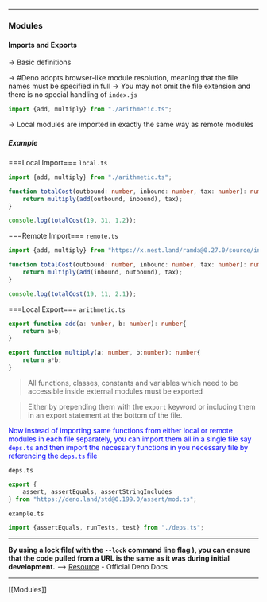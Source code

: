 
___
### Modules

#### Imports and Exports
-> Basic definitions

-> #Deno adopts browser-like module resolution, meaning that the file names must be specified in full
-> You may not omit the file extension and there is no special handling of `index.js`
```typescript
import {add, multiply} from "./arithmetic.ts";
```

-> Local modules are imported in exactly the same way as remote modules


##### Example
 ===Local Import=== 
 `local.ts`
 ```typescript
 import {add, multiply} from "./arithmetic.ts";

 function totalCost(outbound: number, inbound: number, tax: number): number{
	 return multiply(add(outbound, inbound), tax);
 }

 console.log(totalCost(19, 31, 1.2));
```

===Remote Import===
`remote.ts`
```typescript
import {add, multiply} from "https://x.nest.land/ramda@0.27.0/source/index.js";

function totalCost(outbound: number, inbound: number, tax: number): number{
	return multiply(add(inbound, outbound), tax);
}

console.log(totalCost(19, 11, 2.1));
```

===Local Export===
`arithmetic.ts`
```typescript
export function add(a: number, b: number): number{
	return a+b;
}

export function multiply(a: number, b:number): number{
	return a*b;
}
```

> All functions, classes, constants and variables which need to be accessible inside external modules must be exported 

> Either by prepending them with the `export` keyword or including them in an export statement at the bottom of the file.


<font color="blue">Now instead of importing same functions from either local or remote modules in each file separately, you can import them all in a single file say `deps.ts` and then import the necessary functions in you necessary file by referencing the `deps.ts` file</font>

`deps.ts`
```typescript
export {
	assert, assertEquals, assertStringIncludes
} from "https://deno.land/std@0.199.0/assert/mod.ts";
```

`example.ts`
```typescript
import {assertEquals, runTests, test} from "./deps.ts";
```


---
**By using a lock file( with the `--lock` command line flag ), you can ensure that the code pulled from a URL is the same as it was during initial development.**
--> [Resource](https://deno.land/manual@v1.36.2/basics/modules/integrity_checking) - Official Deno Docs

---

[[Modules]]

